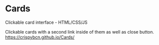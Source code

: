 # Cards
Clickable card interface - HTML/CSS/JS

Clickable cards with a second link inside of them as well as close button.
https://crispybcn.github.io/Cards/
